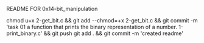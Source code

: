 README FOR 0x14-bit_manipulation

chmod u+x 2-get_bit.c && git add --chmod=+x 2-get_bit.c && git commit -m 'task 01  a function that prints the binary representation of a number. 1-print_binary.c' && git push
git add . && git commit -m 'created readme'